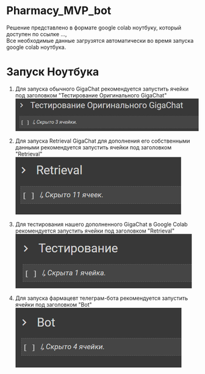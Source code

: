 # Pharmacy_MVP_bot
Решение представлено в формате google colab ноутбуку, который доступен по ссылке ..., <br>
Все необходимые данные загрузятся автоматически во время запуска google colab ноутбука.<br>

# Запуск Ноутбука
1. Для запуска обычного GigaChat рекомендуется запустить ячейки под заголовком "Тестирование Оригинального GigaChat" <br>
![Step 1](Images/2.png)

2. Для запуска Retrieval GigaChat для дополнения его собственными данными рекомендуется запустить ячейки под заголовком "Retrieval" <br>
![Step 2](Images/1.png)

3. Для тестирования нашего дополненного GigaChat в Google Colab рекомендуется запустить ячейки под заголовком "Retrieval" <br>
![Step 2](Images/3.png)

2. Для запуска фармацевт телеграм-бота рекомендуется запустить ячейки под заголовком "Bot" <br>
![Step 2](Images/4.png)

